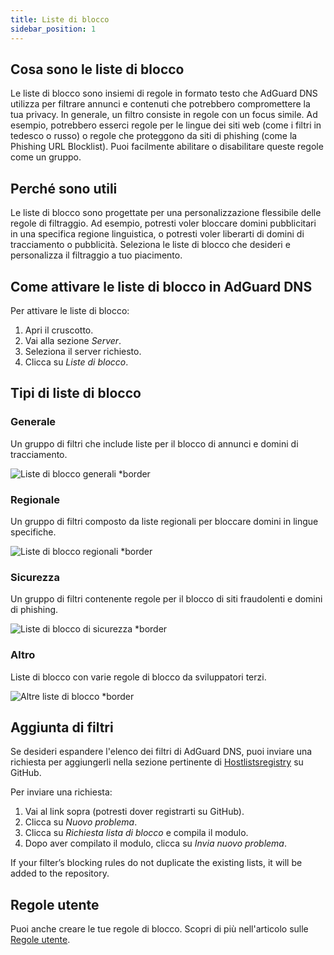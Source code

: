 ```yaml
---
title: Liste di blocco
sidebar_position: 1
---
```


## Cosa sono le liste di blocco

Le liste di blocco sono insiemi di regole in formato testo che AdGuard DNS utilizza per filtrare annunci e contenuti che potrebbero compromettere la tua privacy. In generale, un filtro consiste in regole con un focus simile. Ad esempio, potrebbero esserci regole per le lingue dei siti web (come i filtri in tedesco o russo) o regole che proteggono da siti di phishing (come la Phishing URL Blocklist). Puoi facilmente abilitare o disabilitare queste regole come un gruppo.

## Perché sono utili

Le liste di blocco sono progettate per una personalizzazione flessibile delle regole di filtraggio. Ad esempio, potresti voler bloccare domini pubblicitari in una specifica regione linguistica, o potresti voler liberarti di domini di tracciamento o pubblicità. Seleziona le liste di blocco che desideri e personalizza il filtraggio a tuo piacimento.

## Come attivare le liste di blocco in AdGuard DNS

Per attivare le liste di blocco:

1. Apri il cruscotto.
2. Vai alla sezione _Server_.
3. Seleziona il server richiesto.
4. Clicca su _Liste di blocco_.

## Tipi di liste di blocco

### Generale

Un gruppo di filtri che include liste per il blocco di annunci e domini di tracciamento.

![Liste di blocco generali \*border](https://cdn.adtidy.org/content/kb/dns/private/new_dns/blocklists/general.png)

### Regionale

Un gruppo di filtri composto da liste regionali per bloccare domini in lingue specifiche.

![Liste di blocco regionali \*border](https://cdn.adtidy.org/content/kb/dns/private/new_dns/blocklists/regional.png)

### Sicurezza

Un gruppo di filtri contenente regole per il blocco di siti fraudolenti e domini di phishing.

![Liste di blocco di sicurezza \*border](https://cdn.adtidy.org/content/kb/dns/private/new_dns/blocklists/security.png)

### Altro

Liste di blocco con varie regole di blocco da sviluppatori terzi.

![Altre liste di blocco \*border](https://cdn.adtidy.org/content/kb/dns/private/new_dns/blocklists/other.png)

## Aggiunta di filtri

Se desideri espandere l'elenco dei filtri di AdGuard DNS, puoi inviare una richiesta per aggiungerli nella sezione pertinente di [Hostlistsregistry](https://github.com/AdguardTeam/HostlistsRegistry) su GitHub.

Per inviare una richiesta:

1. Vai al link sopra (potresti dover registrarti su GitHub).
2. Clicca su _Nuovo problema_.
3. Clicca su _Richiesta lista di blocco_ e compila il modulo.
4. Dopo aver compilato il modulo, clicca su _Invia nuovo problema_.

If your filter’s blocking rules do not duplicate the existing lists, it will be added to the repository.

## Regole utente

Puoi anche creare le tue regole di blocco.
Scopri di più nell'articolo sulle [Regole utente](/private-dns/setting-up-filtering/user-rules.md).
